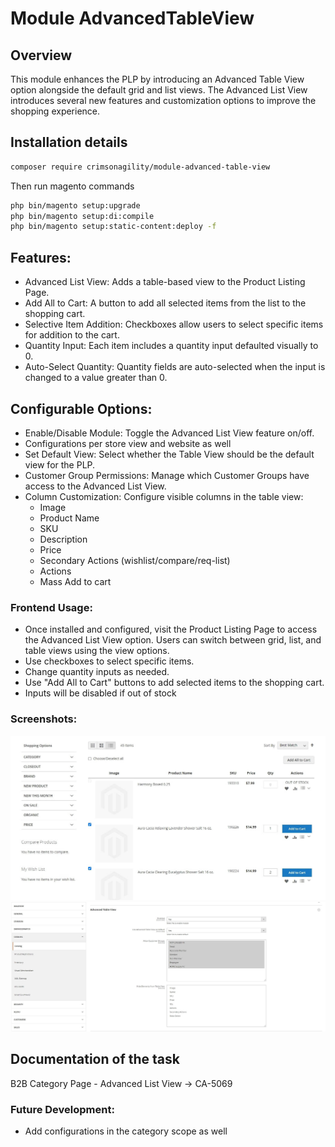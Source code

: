 # Module AdvancedTableView

## Overview
This module enhances the PLP by introducing an Advanced Table View option alongside the default grid and list views. The Advanced List View introduces several new features and customization options to improve the shopping experience.

## Installation details
```bash
composer require crimsonagility/module-advanced-table-view
```

Then run magento commands

```bash
php bin/magento setup:upgrade
php bin/magento setup:di:compile
php bin/magento setup:static-content:deploy -f
```

## Features:
- Advanced List View: Adds a table-based view to the Product Listing Page.
- Add All to Cart: A button to add all selected items from the list to the shopping cart.
- Selective Item Addition: Checkboxes allow users to select specific items for addition to the cart.
- Quantity Input: Each item includes a quantity input defaulted visually to 0.
- Auto-Select Quantity: Quantity fields are auto-selected when the input is changed to a value greater than 0.

## Configurable Options:
- Enable/Disable Module: Toggle the Advanced List View feature on/off.
- Configurations per store view and website as well
- Set Default View: Select whether the Table View should be the default view for the PLP.
- Customer Group Permissions: Manage which Customer Groups have access to the Advanced List View.
- Column Customization: Configure visible columns in the table view:
    - Image
    - Product Name
    - SKU
    - Description
    - Price
    - Secondary Actions (wishlist/compare/req-list)
    - Actions
    - Mass Add to cart
    

### Frontend Usage:
- Once installed and configured, visit the Product Listing Page to access the Advanced List View option. Users can switch between grid, list, and table views using the view options.
- Use checkboxes to select specific items.
- Change quantity inputs as needed.
- Use "Add All to Cart" buttons to add selected items to the shopping cart.
- Inputs will be disabled if out of stock

### Screenshots:
![Image Alt Text](./AdvancedTableView/docs/AdvancedTableView(front).jpg)
![Image Alt Text](./AdvancedTableView/docs/AdvancedTableView(backend).jpg)

## Documentation of the task
B2B Category Page - Advanced List View -> CA-5069

### Future Development:
- Add configurations in the category scope as well